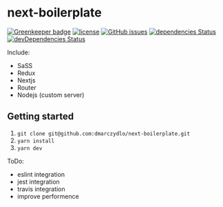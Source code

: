 # next-boilerplate

[![Greenkeeper badge](https://badges.greenkeeper.io/dmarczydlo/next-boilerplate.svg)](https://greenkeeper.io/)
[![license](https://img.shields.io/github/license/mashape/apistatus.svg?style=plastic)](https://github.com/dmarczydlo/next-boilerplate/blob/master/LICENSE)  [![GitHub issues](https://img.shields.io/github/issues/dmarczydlo/next-boilerplate.svg)](https://github.com/dmarczydlo/next-boilerplate/issues)
[![dependencies Status](https://david-dm.org/dmarczydlo/next-boilerplate/status.svg)](https://david-dm.org/dmarczydlo/next-boilerplate)
[![devDependencies Status](https://david-dm.org/dmarczydlo/next-boilerplate/dev-status.svg)](https://david-dm.org/dmarczydlo/next-boilerplate?type=dev)

Include: 
* SaSS
* Redux
* Nextjs
* Router
* Nodejs (custom server)

## Getting started
1. ```git clone git@github.com:dmarczydlo/next-boilerplate.git```
1. ```yarn install```
1. ```yarn dev```

ToDo: 
* eslint integration
* jest integration
* travis integration
* improve performence
